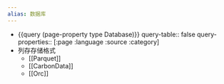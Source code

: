 ```yaml
---
alias: 数据库
---
```


- {{query (page-property type Database)}}
  query-table:: false
  query-properties:: [:page :language :source :category]
- 列存存储格式
	- [[Parquet]]
	- [[CarbonData]]
	- [[Orc]]